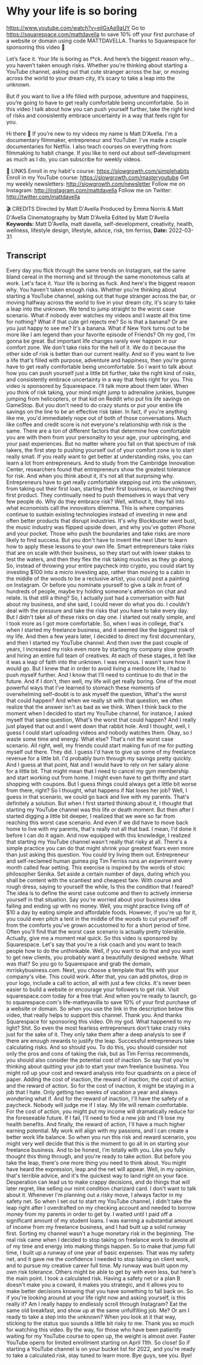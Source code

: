 # Why your life is so boring
https://www.youtube.com/watch?v=eilGxAe9aUY
Go to https://squarespace.com/mattdavella to save 10% off your first purchase of a website or domain using code MATTDAVELLA. Thanks to Squarespace for sponsoring this video 🤘

Let’s face it. Your life is boring as f*ck. And here’s the biggest reason why... you haven’t taken enough risks. Whether you’re thinking about starting a YouTube channel, asking out that cute stranger across the bar, or moving across the world to your dream city, it’s scary to take a leap into the unknown.

But if you want to live a life filled with purpose, adventure and happiness, you’re going to have to get really comfortable being uncomfortable. So in this video I talk about how you can push yourself further, take the right kind of risks and consistently embrace uncertainty in a way that feels right for you.

Hi there 👋 If you're new to my videos my name is Matt D'Avella. I'm a documentary filmmaker, entrepreneur and YouTuber. I've made a couple documentaries for Netflix. I also teach courses on everything from filmmaking to habit change. If you like to nerd out about self-development as much as I do, you can subscribe for weekly videos.

🔗 LINKS
Enroll in my habit's course:  https://slowgrowth.com/simplehabits
Enroll in my YouTube course:  https://slowgrowth.com/masteryoutube
Get my weekly newsletters:  http://slowgrowth.com/newsletter
Follow me on Instagram:  http://instagram.com/mattdavella
Follow me on Twitter:  http://twitter.com/mattdavella

🎬 CREDITS
Directed by Matt D'Avella
Produced by Emma Norris & Matt D'Avella
Cinematography by Matt D'Avella
Edited by Matt D'Avella
**Keywords:** Matt D'Avella, matt davella, self-development, creativity, health, wellness, lifestyle design, lifestyle, advice, risk, tim ferriss, 
**Date:** 2022-03-31

## Transcript
 Every day you flick through the same trends on Instagram, eat the same bland cereal in the morning and sit through the same monotonous calls at work. Let's face it. Your life is boring as fuck. And here's the biggest reason why. You haven't taken enough risks. Whether you're thinking about starting a YouTube channel, asking out that huge stranger across the bar, or moving halfway across the world to live in your dream city, it's scary to take a leap into the unknown. We tend to jump straight to the worst case scenario. What if nobody ever watches my videos and I waste all this time for nothing? What if that cute girl rejects me? So is that a banana? Or are you just happy to see me? It's a banana. What if New York turns out to be more like I am legend than your favorite episode of Friends? Oh my god, I'm gonna be great. But important life changes rarely ever happen in our comfort zone. We don't take risks for the hell of it. We do it because the other side of risk is better than our current reality. And so if you want to live a life that's filled with purpose, adventure and happiness, then you're gonna have to get really comfortable being uncomfortable. So I want to talk about how you can push yourself just a little bit further, take the right kind of risks, and consistently embrace uncertainty in a way that feels right for you. This video is sponsored by Squarespace. I'll talk more about them later. When you think of risk taking, your mind might jump to adrenaline junkies, bungee jumping from helicopters, or that kid on Reddit who put his life savings on GameStop. But you don't need to do crazy stunts or put your entire life savings on the line to be an effective risk taker. In fact, if you're anything like me, you'd immediately nope out of both of those conversations. Much like coffee and credit score is not everyone's relationship with risk is the same. There are a ton of different factors that determine how comfortable you are with them from your personality to your age, your upbringing, and your past experiences. But no matter where you fall on that spectrum of risk takers, the first step to pushing yourself out of your comfort zone is to start really small. If you really want to get better at understanding risks, you can learn a lot from entrepreneurs. And to study from the Cambridge Innovation Center, researchers found that entrepreneurs show the greatest tolerance for risk. And when you think about it, it's not all that surprising why. Entrepreneurs have to get really comfortable stepping out into the unknown, from taking out their first loan, starting their first business, or launching their first product. They continually need to push themselves in ways that very few people do. Why do they embrace risk? Well, without it, they fall into what economists call the innovators dilemma. This is where companies continue to sustain existing technologies instead of investing in new and often better products that disrupt industries. It's why Blockbuster went bust, the music industry was flipped upside down, and why you've gotten iPhone and your pocket. Those who push the boundaries and take risks are more likely to find success. But you don't have to invent the next Uber to learn how to apply these lessons to your own life. Smart entrepreneurs take risks that are on scale with their business, so they start out with lower stakes to test the waters, and then they flex the risk taking muscles as they go along. So, instead of throwing your entire paycheck into crypto, you could start by investing $100 into a micro investing app, rather than moving to a cabin in the middle of the woods to be a reclusive artist, you could post a painting on Instagram. Or before you nominate yourself to give a talk in front of hundreds of people, maybe try holding someone's attention on chat and relate. Is that still a thing? So, I actually just had a conversation with Nat about my business, and she said, I could never do what you do. I couldn't deal with the pressure and take the risks that you have to take every day. But I didn't take all of these risks on day one. I started out really simple, and I took more as I got more comfortable. So, when I was in college, that's when I started my freelance business, and it seemed like the biggest risk of my life. And then a few years later, I decided to direct my first documentary, and then I started my YouTube channel. And then over the past couple of years, I increased my risks even more by starting my company slow growth and hiring an entire full team of creatives. At each of these stages, it felt like it was a leap of faith into the unknown. I was nervous. I wasn't sure how it would go. But I knew that in order to avoid living a mediocre life, I had to push myself further. And I know that I'll need to continue to do that in the future. And if I don't, then well, my life will get really boring. One of the most powerful ways that I've learned to stomach these moments of overwhelming self-doubt is to ask myself the question, What's the worst that could happen? And when we really sit with that question, we often realize that the answer isn't as bad as we think. When I think back to the moment when I decided to start my YouTube channel, for instance, I asked myself that same question, What's the worst that could happen? And I really just played that out and I went down that rabbit hole. And I thought, well, I guess I could start uploading videos and nobody watches them. Okay, so I waste some time and energy. What else? That's not the worst case scenario. All right, well, my friends could start making fun of me for putting myself out there. They did. I guess I'd have to give up some of my freelance revenue for a little bit. I'd probably burn through my savings pretty quickly. And I guess at that point, Nat and I would have to rely on her salary alone for a little bit. That might mean that I need to cancel my gym membership and start working out from home. I might even have to get thrifty and start shopping with coupons. But I guess things could always get a little bit worse from there, right? So I thought, what happens if Nat loses her job? Well, I guess in that scenario, we could go back and live with my parents. That's definitely a solution. But when I first started thinking about it, I thought that starting my YouTube channel was this life or death moment. But then after I started digging a little bit deeper, I realized that we were so far from reaching this worst case scenario. And even if we did have to move back home to live with my parents, that's really not all that bad. I mean, I'd done it before I can do it again. And now equipped with this knowledge, I realized that starting my YouTube channel wasn't really that risky at all. There's a simple practice you can do that might shrink your greatest fears even more than just asking this question. You could try living them out. Entrepreneur and self-reclamed human guinea pig Tim Ferriss runs an experiment every month called fear setting. This exercise is inspired by the words of stoic philosopher Senika. Set aside a certain number of days, during which you shall be content with the scantiest and cheapest fare. With course and rough dress, saying to yourself the while, Is this the condition that I feared? The idea is to define the worst case outcome and then to actively immerse yourself in that situation. Say you're worried about your business idea failing and ending up with no money. Well, you might practice living off of $10 a day by eating simple and affordable foods. However, if you're up for it, you could even pitch a tent in the middle of the woods to cut yourself off from the comforts you've grown accustomed to for a short period of time. Often you'll find that the worst case scenario is actually pretty tolerable. Actually, give me a moment real quick. So this video is sponsored by Squarespace. Let's say that you're a risk coach and you want to teach people how to do the unthinkable. Well, if you want to do that and you want to get new clients, you probably want a beautifully designed website. What was that? So you go to Squarespace and grab the domain, mrriskybusiness.com. Next, you choose a template that fits with your company's vibe. This could work. After that, you can add photos, drop in your logo, include a call to action, all with just a few clicks. It's never been easier to build a website or encourage your followers to get risk. Visit squarespace.com today for a free trial. And when you're ready to launch, go to squarespace.com's life-matteyavilla to save 10% of your first purchase of a website or domain. So when you use the link in the description below this video, that really helps to support this channel. Thank you. And thanks Squarespace for sponsoring this video. Oh my god. What happened to my light? Shit. So even the most fearless entrepreneurs don't take crazy risks just for the sake of it. They only take them after a deep analysis to see if there are enough rewards to justify the leap. Successful entrepreneurs take calculating risks. And so should you. To do this, you should consider not only the pros and cons of taking the risk, but as Tim Ferriss recommends, you should also consider the potential cost of inaction. So say that you're thinking about quitting your job to start your own freelance business. You might roll up your cost and reward analysis into four quadrants on a piece of paper. Adding the cost of inaction, the reward of inaction, the cost of action, and the reward of action. So for the cost of inaction, it might be staying in a job that I hate. Only getting two weeks of vacation a year and always wondering what if. And for the reward of inaction, I'll have the safety of a paycheck. Nobody will judge me if I stay. My life will remain comfortable. For the cost of action, you might put my income will dramatically reduce for the foreseeable future. If I fail, I'll need to find a new job and I'll lose my health benefits. And finally, the reward of action, I'll have a much higher earning potential. My work will align with my passions, and I can create a better work life balance. So when you run this risk and reward scenario, you might very well decide that this is the moment to go all in on starting your freelance business. And to be honest, I'm totally with you. Like you fully thought this thing through, and you're ready to take action. But before you take the leap, there's one more thing you need to think about. You might have heard the expression, leap and the net will appear. Well, in my opinion, that's terrible advice, and it's the quickest way to land right on your face. Desperation can lead us to make crappy decisions, and do things that will later regret, like selling our mint condition charizard card. I don't want to talk about it. Whenever I'm planning out a risky move, I always factor in my safety net. So when I set out to start my YouTube channel, I didn't take the leap right after I overdrafted on my checking account and needed to borrow money from my parents in order to get by. I waited until I paid off a significant amount of my student loans. I was earning a substantial amount of income from my freelance business, and I had built up a solid runway first. Sorting my channel wasn't a huge monetary risk in the beginning. The real risk came when I decided to stop taking on freelance work to devote all of my time and energy into making things happen. So to make that jump full time, I built up a runway of one year of basic expenses. That was my safety net, and it gave me the confidence I needed to stop taking on client work, and to pursue my creative career full time. My runway was built upon my own risk tolerance. Others might be able to get by with even less, but here's the main point. I took a calculated risk. Having a safety net or a plan B doesn't make you a coward, it makes you strategic, and it allows you to make better decisions knowing that you have something to fall back on. So if you're looking around at your life right now and asking yourself, is this really it? Am I really happy to endlessly scroll through Instagram? Eat the same old breakfast, and show up at the same unfulfilling job. Me? Or am I ready to take a step into the unknown? When you look at it that way, sticking to the status quo sounds a little bit risky to me. Thank you so much for watching this video. By the way, for those who have been patiently waiting for my YouTube course to open up, the weight is almost over. Faster YouTube opens for limited enrollment starting on April 11th. So close! So if starting a YouTube channel is on your bucket list for 2022, and you're ready to take a calculated risk, stay tuned to learn more. Bye guys, see you. Bye!
